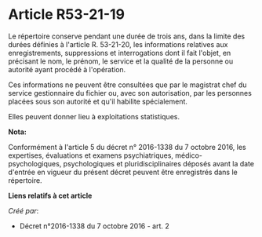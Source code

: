 # Article R53-21-19

Le répertoire conserve pendant une durée de trois ans, dans la limite des durées définies à l'article R. 53-21-20, les
informations relatives aux enregistrements, suppressions et interrogations dont il fait l'objet, en précisant le nom, le
prénom, le service et la qualité de la personne ou autorité ayant procédé à l'opération. 

Ces informations ne peuvent être consultées que par le magistrat chef du service gestionnaire du fichier ou, avec son
autorisation, par les personnes placées sous son autorité et qu'il habilite spécialement. 

Elles peuvent donner lieu à exploitations statistiques.

**Nota:**

Conformément à l'article 5 du décret n° 2016-1338 du 7 octobre 2016, les expertises, évaluations et examens psychiatriques,
médico-psychologiques, psychologiques et pluridisciplinaires déposés avant la date d'entrée en vigueur du présent décret
peuvent être enregistrés dans le répertoire.

**Liens relatifs à cet article**

_Créé par_:

  - Décret n°2016-1338 du 7 octobre 2016 - art. 2

